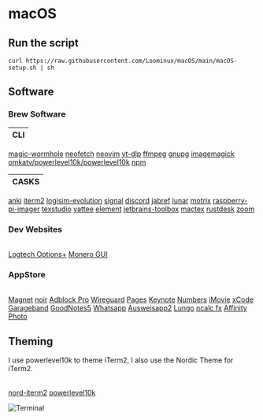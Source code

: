 # macOS

## Run the script

`curl https://raw.githubusercontent.com/Loominux/macOS/main/macOS-setup.sh | sh`

## Software

### Brew Software
|CLI|
|:---:|
[magic-wormhole](https://github.com/magic-wormhole/magic-wormhole)
[neofetch](https://github.com/dylanaraps/neofetch)
[neovim](https://neovim.io)
[yt-dlp](https://github.com/yt-dlp/yt-dlp)
[ffmpeg](https://ffmpeg.org)
[gnupg](https://gnupg.org)
[imagemagick](https://imagemagick.org)
[omkatv/powerlevel10k/powerlevel10k](https://github.com/romkatv/powerlevel10k)
[npm](https://www.npmjs.com)

|CASKS|
|:---:|
[anki](https://apps.ankiweb.net)
[iterm2](https://iterm2.com)
[logisim-evolution](https://github.com/logisim-evolution/logisim-evolution)
[signal](https://www.signal.org/de/)
[discord](https://discord.com)
[jabref](https://www.jabref.org)
[lunar](https://lunar.fyi)
[motrix](https://motrix.app)
[raspberry-pi-imager](https://www.raspberrypi.com/software/)
[texstudio](https://texstudio.org)
[yattee](https://github.com/yattee/yattee)
[element](https://element.io)
[jetbrains-toolbox](https://www.jetbrains.com/toolbox-app/)
[mactex](https://www.tug.org/mactex/)
[rustdesk](https://rustdesk.com)
[zoom](https://zoom.us)

### Dev Websites
||
|:---:|
[Logtech Options+](https://www.logitech.com/en-us/software/logi-options-plus.html)
[Monero GUI](https://www.getmonero.org/downloads/)

### AppStore
||
|:---:|
[Magnet](https://apps.apple.com/de/app/magnet/id441258766?mt=12)
[noir](https://apps.apple.com/de/app/noir-dark-mode-for-safari/id1592917505?mt=12)
[Adblock Pro](https://apps.apple.com/de/app/adblock-pro-safari-erweiterung/id1018301773)
[Wireguard](https://apps.apple.com/de/app/wireguard/id1451685025?mt=12)
[Pages](https://apps.apple.com/de/app/pages/id409201541?mt=12)
[Keynote](https://apps.apple.com/de/app/keynote/id409183694?mt=12)
[Numbers](https://apps.apple.com/de/app/numbers/id409203825?mt=12)
[iMovie](https://apps.apple.com/de/app/imovie/id408981434?mt=12)
[xCode](https://apps.apple.com/de/app/xcode/id497799835?mt=12)
[Garageband](https://apps.apple.com/de/app/garageband/id682658836?mt=12)
[GoodNotes5](https://apps.apple.com/de/app/goodnotes-5/id1444383602)
[Whatsapp](https://apps.apple.com/de/app/whatsapp-desktop/id1147396723?mt=12)
[Ausweisapp2](https://apps.apple.com/de/app/ausweisapp2/id948660805)
[Lungo](https://apps.apple.com/de/app/lungo/id1263070803?mt=12)
[ncalc fx](https://apps.apple.com/de/app/ncalc-taschenrechner-plus/id1449106995)
[Affinity Photo](https://apps.apple.com/de/app/affinity-photo/id824183456?mt=12)

## Theming
I use powerlevel10k to theme iTerm2, I also use the Nordic Theme for iTerm2.

| |
|:---:|
[nord-iterm2](https://github.com/arcticicestudio/nord-iterm2)
[powerlevel10k](https://github.com/romkatv/powerlevel10k)

![Terminal](https://user-images.githubusercontent.com/115210873/198878987-42a9ea33-2962-4583-ac92-e51d77471926.png)
